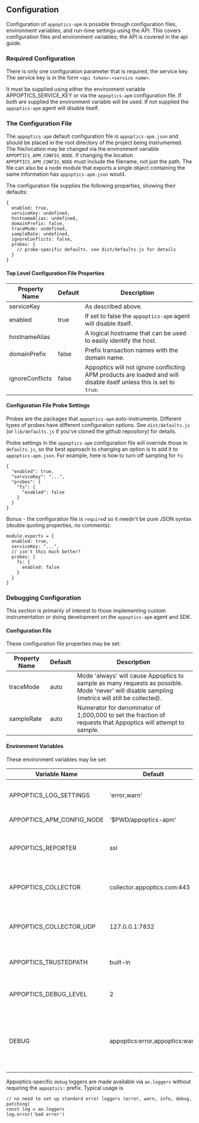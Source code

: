 ## Configuration ##

Configuration of `appoptics-apm` is possible through configuration files, environment variables, and run-time settings using the API. This covers configuration files and environment variables; the API is covered in the api guide.

### Required Configuration ###

There is only one configuration parameter that is required, the service key. The service key is in the form ``<api token>:<service name>``.

It must be supplied using either the environment variable APPOPTICS_SERVICE_KEY or via the `appoptics-apm` configuration file. If both are supplied the environment variable will be used. If not supplied the `appoptics-apm` agent will disable itself.

### The Configuration File ###

The `appoptics-apm` default configuration file is `appoptics-apm.json` and should be placed in the root directory of the project being instrumented. The file/location may be changed via the environment variable `APPOPTICS_APM_CONFIG_NODE`. If changing the location `APPOPTICS_APM_CONFIG_NODE` must include the filename, not just the path. The file can also be a node module that exports a single object containing the same information has `appoptics-apm.json` would.

The configuration file supplies the following properties, showing their defaults:

```
{
  enabled: true,
  serviceKey: undefined,
  hostnameAlias: undefined,
  domainPrefix: false,
  traceMode: undefined,
  sampleRate: undefined,
  ignoreConflicts: false,
  probes: {
    // probe-specific defaults. see dist/defaults.js for details
  }
}
```

#### Top Level Configuration File Properties ####

| Property Name        | Default  | Description |
| -------------------- | -------- | ----------- |
|serviceKey||As described above.|
|enabled|true|If set to false the `appoptics-apm` agent will disable itself.|
|hostnameAlias||A logical hostname that can be used to easily identify the host.|
|domainPrefix|false|Prefix transaction names with the domain name.|
|ignoreConflicts|false|Appoptics will not ignore conflicting APM products are loaded and will disable itself unless this is set to `true`.|

#### Configuration File Probe Settings ####

Probes are the packages that `appoptics-apm` auto-instruments. Different types of probes have different configuration options. See `dist/defaults.js` (or `lib/defaults.js` if you've cloned the github repository) for details.

Probe settings in the `appoptics-apm` configuration file will override those in `defaults.js`, so the best approach to changing an option is to add it to `appoptics-apm.json`. For example, here is how to turn off sampling for `fs`:

```
{
  "enabled": true,
  "serviceKey": "...",
  "probes": {
    "fs": {
      "enabled": false
    }
  }
}
```

Bonus - the configuration file is `require`d so it needn't be pure JSON syntax (double quoting properties, no comments):

```
module.exports = {
  enabled: true,
  serviceKey: "...",
  // isn't this much better?
  probes: {
    fs: {
      enabled: false
    }
  }
}
```

### Debugging Configuration ###

This section is primarily of interest to those implementing custom instrumentation or doing development on the `appoptics-apm` agent and SDK.

#### Configuration File ####

These configuration file properties may be set:

| Property Name        | Default  | Description |
| -------------------- | -------- | ----------- |
|traceMode|auto|Mode 'always' will cause Appoptics to sample as many requests as possible. Mode 'never' will disable sampling (metrics will still be collected).|
|sampleRate|auto|Numerator for denominator of 1,000,000 to set the fraction of requests that Appoptics will attempt to sample.|

#### Environment Variables ####

These environment variables may be set:

| Variable Name        | Default  | Description |
| -------------------- | -------- | ----------- |
|APPOPTICS_LOG_SETTINGS|'error,warn'|Categories to log. If set this takes precedence over the DEBUG environment variable (deprecated).|
|APPOPTICS_APM_CONFIG_NODE|'$PWD/appoptics-apm'|The location of the configuration file.|
|APPOPTICS_REPORTER|ssl|The reporter that will be used throughout the runtime of the app. Possible values: ssl, udp, file. This is typically used only for testing.|
|APPOPTICS_COLLECTOR|collector.appoptics.com:443|SSL collector endpoint address and port (only used if APPOPTICS_REPORTER = ssl). This is typically changed only for testing.|
|APPOPTICS_COLLECTOR_UDP|127.0.0.1:7832|UDP collector endpoint address and port (ignored unless APPOPTICS_REPORTER = udp).|
|APPOPTICS_TRUSTEDPATH|built-in|Path to the certificate used to verify the collector endpoint. Used only for testing.|
|APPOPTICS_DEBUG_LEVEL|2|Logging level for low-level library. Higher numbers get more logging. Possible values: 1 to 6|
|DEBUG|appoptics:error,appoptics:warn|Deprecated. While the node agent uses the [`debug`](https://www.npmjs.com/package/debug) package for logging, it is more convenient to use APPOPTICS_LOG_SETTINGS so the 'appoptics:' prefix does not need to be entered for each category.|

Appoptics-specific `debug` loggers are made available via `ao.loggers` without requiring the `appoptics:` prefix. Typical usage is

```
// no need to set up standard error loggers (error, warn, info, debug, patching)
const log = ao.loggers
log.error('bad error')
```

